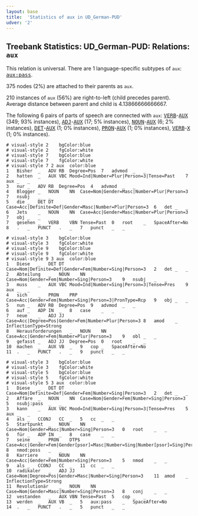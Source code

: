 ```yaml
---
layout: base
title:  'Statistics of aux in UD_German-PUD'
udver: '2'
---
```


## Treebank Statistics: UD_German-PUD: Relations: `aux`

This relation is universal.
There are 1 language-specific subtypes of `aux`: <tt><a href="de_pud-dep-aux-pass.html">aux:pass</a></tt>.

375 nodes (2%) are attached to their parents as `aux`.

210 instances of `aux` (56%) are right-to-left (child precedes parent).
Average distance between parent and child is 4.13866666666667.

The following 6 pairs of parts of speech are connected with `aux`: <tt><a href="de_pud-pos-VERB.html">VERB</a></tt>-<tt><a href="de_pud-pos-AUX.html">AUX</a></tt> (349; 93% instances), <tt><a href="de_pud-pos-ADJ.html">ADJ</a></tt>-<tt><a href="de_pud-pos-AUX.html">AUX</a></tt> (17; 5% instances), <tt><a href="de_pud-pos-NOUN.html">NOUN</a></tt>-<tt><a href="de_pud-pos-AUX.html">AUX</a></tt> (6; 2% instances), <tt><a href="de_pud-pos-DET.html">DET</a></tt>-<tt><a href="de_pud-pos-AUX.html">AUX</a></tt> (1; 0% instances), <tt><a href="de_pud-pos-PRON.html">PRON</a></tt>-<tt><a href="de_pud-pos-AUX.html">AUX</a></tt> (1; 0% instances), <tt><a href="de_pud-pos-VERB.html">VERB</a></tt>-<tt><a href="de_pud-pos-X.html">X</a></tt> (1; 0% instances).


~~~ conllu
# visual-style 2	bgColor:blue
# visual-style 2	fgColor:white
# visual-style 7	bgColor:blue
# visual-style 7	fgColor:white
# visual-style 7 2 aux	color:blue
1	Bisher	_	ADV	RB	Degree=Pos	7	advmod	_	_
2	hatten	_	AUX	VBC	Mood=Ind|Number=Plur|Person=3|Tense=Past	7	aux	_	_
3	nur	_	ADV	RB	Degree=Pos	4	advmod	_	_
4	Blogger	_	NOUN	NN	Case=Nom|Gender=Masc|Number=Plur|Person=3	7	nsubj	_	_
5	die	_	DET	DT	Case=Acc|Definite=Def|Gender=Masc|Number=Plur|Person=3	6	det	_	_
6	Jets	_	NOUN	NN	Case=Acc|Gender=Masc|Number=Plur|Person=3	7	obj	_	_
7	gesehen	_	VERB	VBN	Tense=Past	0	root	_	SpaceAfter=No
8	.	_	PUNCT	.	_	7	punct	_	_

~~~


~~~ conllu
# visual-style 3	bgColor:blue
# visual-style 3	fgColor:white
# visual-style 9	bgColor:blue
# visual-style 9	fgColor:white
# visual-style 9 3 aux	color:blue
1	Diese	_	DET	DT	Case=Nom|Definite=Def|Gender=Fem|Number=Sing|Person=3	2	det	_	_
2	Abteilung	_	NOUN	NN	Case=Nom|Gender=Fem|Number=Sing|Person=3	9	nsubj	_	_
3	muss	_	AUX	VBC	Mood=Ind|Number=Sing|Person=3|Tense=Pres	9	aux	_	_
4	sich	_	PRON	PRP	Case=Acc|Gender=Fem|Number=Sing|Person=3|PronType=Rcp	9	obj	_	_
5	nun	_	ADV	RB	Degree=Pos	9	advmod	_	_
6	auf	_	ADP	IN	_	8	case	_	_
7	neue	_	ADJ	JJ	Case=Acc|Degree=Pos|Gender=Fem|Number=Plur|Person=3	8	amod	_	InflectionType=Strong
8	Herausforderungen	_	NOUN	NN	Case=Acc|Gender=Fem|Number=Plur|Person=3	9	obl	_	_
9	gefasst	_	ADJ	JJ	Degree=Pos	0	root	_	_
10	machen	_	AUX	VB	_	9	cop	_	SpaceAfter=No
11	.	_	PUNCT	.	_	9	punct	_	_

~~~


~~~ conllu
# visual-style 3	bgColor:blue
# visual-style 3	fgColor:white
# visual-style 5	bgColor:blue
# visual-style 5	fgColor:white
# visual-style 5 3 aux	color:blue
1	Diese	_	DET	DT	Case=Nom|Definite=Def|Gender=Fem|Number=Sing|Person=3	2	det	_	_
2	Affäre	_	NOUN	NN	Case=Nom|Gender=Fem|Number=Sing|Person=3	5	nsubj:pass	_	_
3	kann	_	AUX	VBC	Mood=Ind|Number=Sing|Person=3|Tense=Pres	5	aux	_	_
4	als	_	CCONJ	CC	_	5	cc	_	_
5	Startpunkt	_	NOUN	NN	Case=Nom|Gender=Masc|Number=Sing|Person=3	0	root	_	_
6	für	_	ADP	IN	_	8	case	_	_
7	seine	_	PRON	DTP$	Case=Acc|Gender=Fem|Gender[psor]=Masc|Number=Sing|Number[psor]=Sing|Person=3|Person[psor]=3|PronType=Prs	8	nmod:poss	_	_
8	Karriere	_	NOUN	NN	Case=Acc|Gender=Fem|Number=Sing|Person=3	5	nmod	_	_
9	als	_	CCONJ	CC	_	11	cc	_	_
10	radikaler	_	ADJ	JJ	Case=Nom|Degree=Pos|Gender=Masc|Number=Sing|Person=3	11	amod	_	InflectionType=Strong
11	Revolutionär	_	NOUN	NN	Case=Nom|Gender=Masc|Number=Sing|Person=3	8	conj	_	_
12	vestanden	_	AUX	VBN	Tense=Past	5	cop	_	_
13	werden	_	AUX	VB	_	5	aux:pass	_	SpaceAfter=No
14	.	_	PUNCT	.	_	5	punct	_	_

~~~


